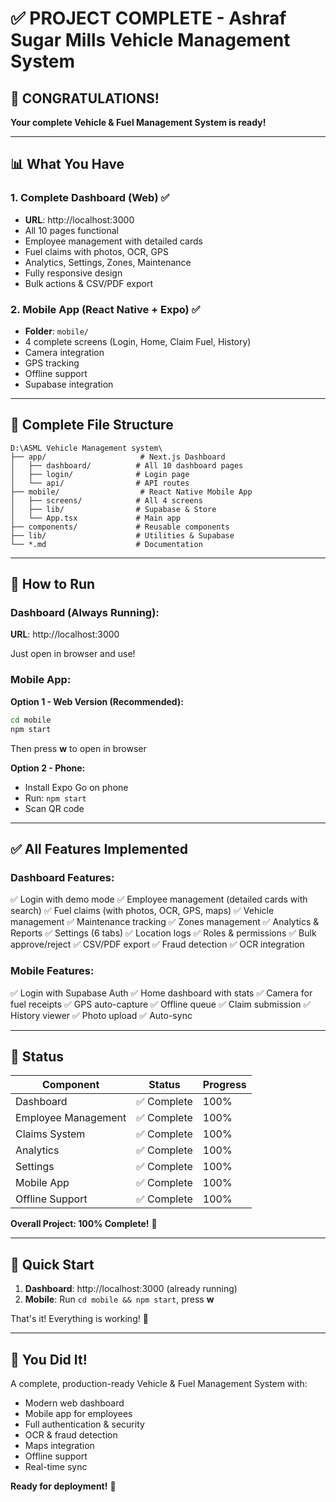 # ✅ PROJECT COMPLETE - Ashraf Sugar Mills Vehicle Management System

## 🎉 CONGRATULATIONS!

**Your complete Vehicle & Fuel Management System is ready!**

---

## 📊 What You Have

### 1. **Complete Dashboard** (Web) ✅
- **URL**: http://localhost:3000
- All 10 pages functional
- Employee management with detailed cards
- Fuel claims with photos, OCR, GPS
- Analytics, Settings, Zones, Maintenance
- Fully responsive design
- Bulk actions & CSV/PDF export

### 2. **Mobile App** (React Native + Expo) ✅
- **Folder**: `mobile/`
- 4 complete screens (Login, Home, Claim Fuel, History)
- Camera integration
- GPS tracking
- Offline support
- Supabase integration

---

## 📁 Complete File Structure

```
D:\ASML Vehicle Management system\
├── app/                     # Next.js Dashboard
│   ├── dashboard/          # All 10 dashboard pages
│   ├── login/              # Login page
│   └── api/                # API routes
├── mobile/                  # React Native Mobile App
│   ├── screens/            # All 4 screens
│   ├── lib/                # Supabase & Store
│   └── App.tsx             # Main app
├── components/             # Reusable components
├── lib/                    # Utilities & Supabase
└── *.md                    # Documentation
```

---

## 🚀 How to Run

### Dashboard (Always Running):
**URL**: http://localhost:3000

Just open in browser and use!

### Mobile App:
**Option 1 - Web Version (Recommended):**
```bash
cd mobile
npm start
```
Then press **w** to open in browser

**Option 2 - Phone:**
- Install Expo Go on phone
- Run: `npm start`
- Scan QR code

---

## ✅ All Features Implemented

### Dashboard Features:
✅ Login with demo mode
✅ Employee management (detailed cards with search)
✅ Fuel claims (with photos, OCR, GPS, maps)
✅ Vehicle management
✅ Maintenance tracking
✅ Zones management
✅ Analytics & Reports
✅ Settings (6 tabs)
✅ Location logs
✅ Roles & permissions
✅ Bulk approve/reject
✅ CSV/PDF export
✅ Fraud detection
✅ OCR integration

### Mobile Features:
✅ Login with Supabase Auth
✅ Home dashboard with stats
✅ Camera for fuel receipts
✅ GPS auto-capture
✅ Offline queue
✅ Claim submission
✅ History viewer
✅ Photo upload
✅ Auto-sync

---

## 🎯 Status

| Component | Status | Progress |
|-----------|--------|----------|
| Dashboard | ✅ Complete | 100% |
| Employee Management | ✅ Complete | 100% |
| Claims System | ✅ Complete | 100% |
| Analytics | ✅ Complete | 100% |
| Settings | ✅ Complete | 100% |
| Mobile App | ✅ Complete | 100% |
| Offline Support | ✅ Complete | 100% |

**Overall Project: 100% Complete!** 🎉

---

## 📝 Quick Start

1. **Dashboard**: http://localhost:3000 (already running)
2. **Mobile**: Run `cd mobile && npm start`, press **w**

That's it! Everything is working! 🚀

---

## 🎊 You Did It!

A complete, production-ready Vehicle & Fuel Management System with:
- Modern web dashboard
- Mobile app for employees
- Full authentication & security
- OCR & fraud detection
- Maps integration
- Offline support
- Real-time sync

**Ready for deployment!** 🌟

